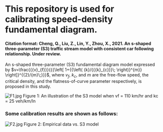 # This repository is used for calibrating speed-density fundamental diagram.

#### Citation format: Cheng, Q., Liu, Z., Lin, Y., Zhou, X., 2021. An s-shaped three-parameter (S3) traffic stream model with consistent car following relationship. Under review.

An s-shaped three-parameter (S3) fundamental diagram model expressed by $v=\frac{{{v}_{f}}}{{{\left[ 1+{{\left( {k}/{{{k}_{c}}}\; \right)}^{m}} \right]}^{{2}/{m}\;}}}$, where ${{v}_{f}}$, ${{k}_{c}}$, and $m$ are the free-flow speed, the critical density, and the flatness-of-curve parameter respectively, is proposed in this study. 

![F1.jpg](attachment:F1.jpg)
Figure 1: An illustration of the S3 model when vf = 110 km/hr and kc = 25 veh/km/ln

### Some calibration results are shown as follows:

![F2.jpg](attachment:F2.jpg)
Figure 2: Empirical data vs. S3 model
